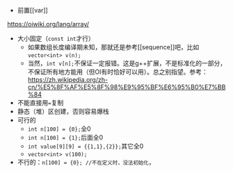 - 前置[[var]]

https://oiwiki.org/lang/array/
- 大小固定（`const int`才行）
  - 如果数组长度编译期未知，那就还是参考[[sequence]]吧，比如`vector<int> v(n);`
  - 当然，`int v[n];`不保证一定报错。这是g++扩展，不是标准化的一部分，不保证所有地方能用（但OI有时恰好可以用）。总之别指望。参考：https://zh.wikipedia.org/zh-cn/%E5%8F%AF%E5%8F%98%E9%95%BF%E6%95%B0%E7%BB%84
- 不能直接用`=`复制
- 静态（堆）区创建，否则容易爆栈
- 可行的
  - `int n[100] = {0};`全0
  - `int n[100] = {1};`后面全0
  - `int value[9][9] = {{1,1},{2}};`其它全0
  - `vector<int> v(100);`
- 不行的：`n[100] = {0}; //不在定义时，没法初始化`，